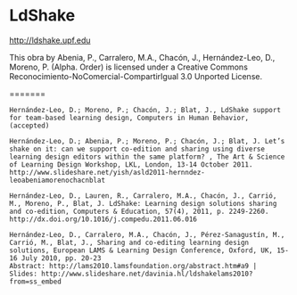 LdShake
=======

http://ldshake.upf.edu

This obra by Abenia, P., Carralero, M.A., Chacón, J., Hernández-Leo, D., Moreno, P. (Alpha. Order)
is licensed under a Creative Commons Reconocimiento-NoComercial-CompartirIgual 3.0 Unported License.

=======


    Hernández-Leo, D.; Moreno, P.; Chacón, J.; Blat, J., LdShake support for team-based learning design, Computers in Human Behavior, (accepted)

    Hernández-Leo, D.; Abenia, P.; Moreno, P.; Chacón, J.; Blat, J. Let’s shake on it: can we support co-edition and sharing using diverse learning design editors within the same platform? , The Art & Science of Learning Design Workshop, LKL, London, 13-14 October 2011.
    http://www.slideshare.net/yish/asld2011-hernndez-leoabeniamorenochacnblat

    Hernández-Leo, D., Lauren, R., Carralero, M.A., Chacón, J., Carrió, M., Moreno, P., Blat, J. LdShake: Learning design solutions sharing and co-edition, Computers & Education, 57(4), 2011, p. 2249-2260.
    http://dx.doi.org/10.1016/j.compedu.2011.06.016

    Hernández-Leo, D., Carralero, M.A., Chacón, J., Pérez-Sanagustín, M., Carrió, M., Blat, J., Sharing and co-editing learning design solutions, European LAMS & Learning Design Conference, Oxford, UK, 15-16 July 2010, pp. 20-23
    Abstract: http://lams2010.lamsfoundation.org/abstract.htm#a9 | 
    Slides: http://www.slideshare.net/davinia.hl/ldshakelams2010?from=ss_embed
